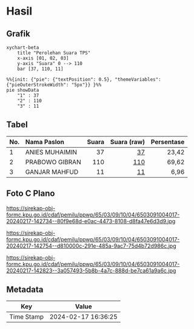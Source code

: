 # Hasil

## Grafik

```mermaid
xychart-beta
    title "Perolehan Suara TPS"
    x-axis [01, 02, 03]
    y-axis "Suara" 0 --> 110
    bar [37, 110, 11]
```

```mermaid
%%{init: {"pie": {"textPosition": 0.5}, "themeVariables": {"pieOuterStrokeWidth": "5px"}} }%%
pie showData
    "1" : 37
    "2" : 110
    "3" : 11
```

## Tabel

| No. | Nama Paslon    | Suara | Suara (raw) | Persentase |
|:--- |:-------------- | -----:| -----------:| ----------:|
| 1   | ANIES MUHAIMIN | 37    | [37][p-1]   | 23,42      |
| 2   | PRABOWO GIBRAN | 110   | [110][p-2]  | 69,62      |
| 3   | GANJAR MAHFUD  | 11    | [11][p-3]   | 6,96       |


[p-1]: https://github.com/gigit-pemilu/pemilu-2024-65-kalimantan-utara/blob/main/pilpres/hitung-suara/sub/65-kalimantan-utara/sub/03-nunukan/sub/09-nunukan-selatan/sub/1004-tanjung-harapan/sub/017-tps/sub/paslon-1.txt
[p-2]: https://github.com/gigit-pemilu/pemilu-2024-65-kalimantan-utara/blob/main/pilpres/hitung-suara/sub/65-kalimantan-utara/sub/03-nunukan/sub/09-nunukan-selatan/sub/1004-tanjung-harapan/sub/017-tps/sub/paslon-2.txt
[p-3]: https://github.com/gigit-pemilu/pemilu-2024-65-kalimantan-utara/blob/main/pilpres/hitung-suara/sub/65-kalimantan-utara/sub/03-nunukan/sub/09-nunukan-selatan/sub/1004-tanjung-harapan/sub/017-tps/sub/paslon-3.txt

## Foto C Plano

https://sirekap-obj-formc.kpu.go.id/cdaf/pemilu/ppwp/65/03/09/10/04/6503091004017-20240217-142734--80f9e68d-e0ac-4473-8108-d8fa47e6d3d9.jpg

https://sirekap-obj-formc.kpu.go.id/cdaf/pemilu/ppwp/65/03/09/10/04/6503091004017-20240217-142754--d810000c-291e-485a-9ac7-75d4b72d986c.jpg

https://sirekap-obj-formc.kpu.go.id/cdaf/pemilu/ppwp/65/03/09/10/04/6503091004017-20240217-142823--3a057493-5b8b-4a7c-888d-be7ca61a9a6c.jpg


## Metadata

| Key        | Value               |
| ---------- | ------------------- |
| Time Stamp | 2024-02-17 16:36:25 |



